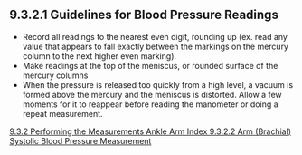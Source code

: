 ## 9.3.2.1 Guidelines for Blood Pressure Readings

* Record all readings to the nearest even digit, rounding up (ex. read any value that appears to fall exactly between the markings on the mercury column to the next higher even marking).
* Make readings at the top of the meniscus, or rounded surface of the mercury columns
* When the pressure is released too quickly from a high level, a vacuum is formed above the mercury and the meniscus is distorted. Allow a few moments for it to reappear before reading the manometer or doing a repeat measurement.


<div class="center">
<div class="btn-group">
  <a href=":pages_path:/manuals/ankle-arm-index/9-03-02-00-performing-measurements.md" class="btn btn-default">
    <span class="glyphicon glyphicon-chevron-left"></span>
    9.3.2 Performing the Measurements
  </a>

  <a href=":pages_path:/manuals/ankle-arm-index" class="btn btn-default">
    <span class="glyphicon glyphicon-chevron-up"></span>
    Ankle Arm Index
  </a>

  <a href=":pages_path:/manuals/ankle-arm-index/9-03-02-02-brachial-systolic-bp.md" class="btn btn-success">
    9.3.2.2 Arm (Brachial) Systolic Blood Pressure Measurement
    <span class="glyphicon glyphicon-chevron-right"></span>
  </a>
</div>
</div>
